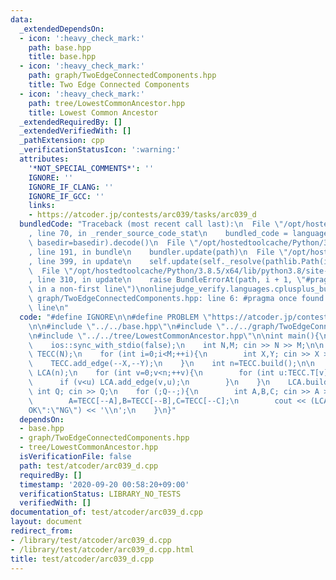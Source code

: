 ```yaml
---
data:
  _extendedDependsOn:
  - icon: ':heavy_check_mark:'
    path: base.hpp
    title: base.hpp
  - icon: ':heavy_check_mark:'
    path: graph/TwoEdgeConnectedComponents.hpp
    title: Two Edge Connected Components
  - icon: ':heavy_check_mark:'
    path: tree/LowestCommonAncestor.hpp
    title: Lowest Common Ancestor
  _extendedRequiredBy: []
  _extendedVerifiedWith: []
  _pathExtension: cpp
  _verificationStatusIcon: ':warning:'
  attributes:
    '*NOT_SPECIAL_COMMENTS*': ''
    IGNORE: ''
    IGNORE_IF_CLANG: ''
    IGNORE_IF_GCC: ''
    links:
    - https://atcoder.jp/contests/arc039/tasks/arc039_d
  bundledCode: "Traceback (most recent call last):\n  File \"/opt/hostedtoolcache/Python/3.8.5/x64/lib/python3.8/site-packages/onlinejudge_verify/documentation/build.py\"\
    , line 70, in _render_source_code_stat\n    bundled_code = language.bundle(stat.path,\
    \ basedir=basedir).decode()\n  File \"/opt/hostedtoolcache/Python/3.8.5/x64/lib/python3.8/site-packages/onlinejudge_verify/languages/cplusplus.py\"\
    , line 191, in bundle\n    bundler.update(path)\n  File \"/opt/hostedtoolcache/Python/3.8.5/x64/lib/python3.8/site-packages/onlinejudge_verify/languages/cplusplus_bundle.py\"\
    , line 399, in update\n    self.update(self._resolve(pathlib.Path(included), included_from=path))\n\
    \  File \"/opt/hostedtoolcache/Python/3.8.5/x64/lib/python3.8/site-packages/onlinejudge_verify/languages/cplusplus_bundle.py\"\
    , line 310, in update\n    raise BundleErrorAt(path, i + 1, \"#pragma once found\
    \ in a non-first line\")\nonlinejudge_verify.languages.cplusplus_bundle.BundleErrorAt:\
    \ graph/TwoEdgeConnectedComponents.hpp: line 6: #pragma once found in a non-first\
    \ line\n"
  code: "#define IGNORE\n\n#define PROBLEM \"https://atcoder.jp/contests/arc039/tasks/arc039_d\"\
    \n\n#include \"../../base.hpp\"\n#include \"../../graph/TwoEdgeConnectedComponents.hpp\"\
    \n#include \"../../tree/LowestCommonAncestor.hpp\"\n\nint main(){\n    cin.tie(0);\n\
    \    ios::sync_with_stdio(false);\n    int N,M; cin >> N >> M;\n\n    TwoEdgeConnectedComponents\
    \ TECC(N);\n    for (int i=0;i<M;++i){\n        int X,Y; cin >> X >> Y;\n    \
    \    TECC.add_edge(--X,--Y);\n    }\n    int n=TECC.build();\n\n    LowestCommonAncestor\
    \ LCA(n);\n    for (int v=0;v<n;++v){\n        for (int u:TECC.T[v]){\n      \
    \      if (v<u) LCA.add_edge(v,u);\n        }\n    }\n    LCA.build();\n\n   \
    \ int Q; cin >> Q;\n    for (;Q--;){\n        int A,B,C; cin >> A >> B >> C;\n\
    \        A=TECC[--A],B=TECC[--B],C=TECC[--C];\n        cout << (LCA.distance(A,C)==LCA.distance(A,B)+LCA.distance(B,C)?\"\
    OK\":\"NG\") << '\\n';\n    }\n}"
  dependsOn:
  - base.hpp
  - graph/TwoEdgeConnectedComponents.hpp
  - tree/LowestCommonAncestor.hpp
  isVerificationFile: false
  path: test/atcoder/arc039_d.cpp
  requiredBy: []
  timestamp: '2020-09-20 00:58:20+09:00'
  verificationStatus: LIBRARY_NO_TESTS
  verifiedWith: []
documentation_of: test/atcoder/arc039_d.cpp
layout: document
redirect_from:
- /library/test/atcoder/arc039_d.cpp
- /library/test/atcoder/arc039_d.cpp.html
title: test/atcoder/arc039_d.cpp
---
```

